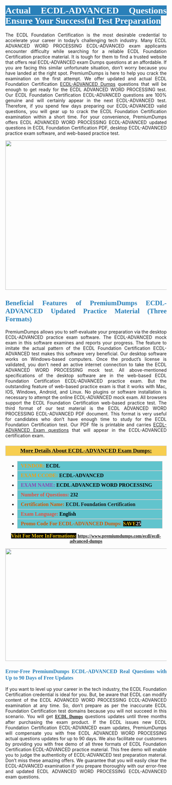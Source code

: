 <h1 style="text-align: justify;"><span style="color:#ffffff;"><span style="font-family:Georgia,serif;"><strong><span style="background-color:#2980b9;">Actual ECDL-ADVANCED Questions Ensure Your Successful Test Preparation</span></strong></span></span></h1>

<p style="text-align: justify;">The ECDL Foundation Certification is the most desirable credential to accelerate your career in today’s challenging tech industry. Many ECDL ADVANCED WORD PROCESSING ECDL-ADVANCED exam applicants encounter difficulty while searching for a reliable ECDL Foundation Certification practice material. It is tough for them to find a trusted website that offers real ECDL-ADVANCED exam Dumps questions at an affordable. If you are facing this similar unfortunate situation, don’t worry because you have landed at the right spot. PremiumDumps is here to help you crack the examination on the first attempt. We offer updated and actual ECDL Foundation Certification <a href="https://www.premiumdumps.com/ecdl/ecdl-advanced-dumps">ECDL-ADVANCED Dumps</a> questions that will be enough to get ready for the ECDL ADVANCED WORD PROCESSING test. Our ECDL Foundation Certification ECDL-ADVANCED questions are 100% genuine and will certainly appear in the next ECDL-ADVANCED test. Therefore, if you spend few days preparing our ECDL-ADVANCED valid questions, you will gear up to crack the ECDL Foundation Certification examination within a short time. For your convenience, PremiumDumps offers ECDL ADVANCED WORD PROCESSING ECDL-ADVANCED updated questions in ECDL Foundation Certification PDF, desktop ECDL-ADVANCED practice exam software, and web-based practice test.</p>

<p style="text-align: center;"><a href="https://www.premiumdumps.com/ecdl/ecdl-advanced-dumps"><img alt="" src="https://i.imgur.com/KJGzbJ2.jpeg" style="width: 700px; height: 465px;" /></a></p>

<h2 style="text-align: justify;"><span style="color:#2980b9;"><span style="font-family:Georgia,serif;"><strong>Beneficial Features of PremiumDumps ECDL-ADVANCED Updated Practice Material (Three Formats)</strong></span></span></h2>

<p style="text-align: justify;">PremiumDumps allows you to self-evaluate your preparation via the desktop ECDL-ADVANCED practice exam software. The ECDL-ADVANCED mock exam in this software examines and reports your progress. The feature to imitate the actual pattern of the ECDL Foundation Certification ECDL-ADVANCED test makes this software very beneficial. Our desktop software works on Windows-based computers. Once the product’s license is validated, you don’t need an active internet connection to take the ECDL ADVANCED WORD PROCESSING mock test. All above-mentioned specifications of the desktop software are in the web-based ECDL Foundation Certification ECDL-ADVANCED practice exam. But the outstanding feature of web-based practice exam is that it works with Mac, IOS, Windows, Android, and Linux. No plugins or software installation is necessary to attempt the online ECDL-ADVANCED mock exam. All browsers support the ECDL Foundation Certification web-based practice test. The third format of our test material is the ECDL ADVANCED WORD PROCESSING ECDL-ADVANCED PDF document. This format is very useful for candidates who don’t have enough time to study for the ECDL Foundation Certification test. Our PDF file is printable and carries <a href="https://www.premiumdumps.com/ecdl/ecdl-advanced-dumps">ECDL-ADVANCED Exam questions</a> that will appear in the ECDL-ADVANCED certification exam.</p>

<h3 style="background: #f7ce50; border: 1px solid rgb(204, 204, 204); padding: 5px 10px; text-align: center;"><span style="font-family:Georgia,serif;"><u><u><span style="color:#000000;"><span style="font-size:11pt"><span style="line-height:normal"><b><span style="font-size:13.0pt"><span cambria="">More Details About ECDL-ADVANCED Exam Dumps:</span></span></b></span></span></span></u></u></span></h3>

<ul>
	<li style="margin:0cm 10pt">
	<div style="background:#61c4cd; border: 1px solid rgb(204, 204, 204); padding: 5px 10px; text-align: justify;"><span style="font-family:Georgia,serif;"><span style="font-size:11pt"><span style="line-height:normal"><b><span style="font-size:12.0pt"><span new="" roman="" times=""><span style="color:#f39c12;">VENDOR:</span> <span style="color:#000000;">ECDL</span></span></span></b></span></span></span></div>
	</li>
	<li style="margin:0cm 10pt">
	<div style="background: #61c4cd; border: 1px solid rgb(204, 204, 204); padding: 5px 10px; text-align: justify;"><span style="font-family:Georgia,serif;"><span style="font-size:11pt"><span style="line-height:normal"><b><span style="font-size:12.0pt"><span new="" roman="" times=""><span style="color:#f39c12;">EXAM CCODE:</span> <span style="color:#000000;">ECDL-ADVANCED</span></span></span></b></span></span></span></div>
	</li>
	<li style="margin:0cm 10pt">
	<div style="background: #61c4cd; border: 1px solid rgb(204, 204, 204); padding: 5px 10px; text-align: justify;"><span style="font-family:Georgia,serif;"><span style="font-size:11pt"><span style="line-height:normal"><b><span style="font-size:12.0pt"><span new="" roman="" times=""><span style="color:#8e44ad;">EXAM NAME:</span> <span style="color:#000000;">ECDL ADVANCED WORD PROCESSING</span></span></span></b></span></span></span></div>
	</li>
	<li style="margin:0cm 10pt">
	<div style="background: #61c4cd; border: 1px solid rgb(204, 204, 204); padding: 5px 10px;"><span style="font-family:Georgia,serif;"><span style="font-size:11pt"><span style="line-height:normal"><b><span style="font-size:12.0pt"><span new="" roman="" times=""><span style="color:#e74c3c;">Number of Questions:</span><span style="color:#000000;"><span style="color:#f1c40f;"> </span>232</span></span></span></b></span></span></span></div>
	</li>
	<li style="margin:0cm 10pt">
	<div style="background: #61c4cd; border: 1px solid rgb(204, 204, 204); padding: 5px 10px; text-align: justify;"><span style="font-family:Georgia,serif;"><span style="font-size:11pt"><span style="line-height:normal"><b><span style="font-size:12.0pt"><span new="" roman="" times=""><span style="color:#d35400;">Certification Name:</span> ECDL Foundation Certification</span></span></b></span></span></span></div>
	</li>
	<li style="margin:0cm 10pt">
	<div style="background: #61c4cd; border: 1px solid rgb(204, 204, 204); padding: 5px 10px; text-align: justify;"><span style="font-family:Georgia,serif;"><span style="font-size:11pt"><span style="line-height:normal"><b><span style="font-size:12.0pt"><span new="" roman="" times=""><span style="color:#e74c3c;">Exam Language:</span> <span style="color:#000000;">English</span></span></span></b></span></span></span></div>
	</li>
	<li style="margin:0cm 10pt">
	<div style="background: #61c4cd; border: 1px solid rgb(204, 204, 204); padding: 5px 10px;"><span style="font-family:Georgia,serif;"><span style="font-size:11pt"><span style="line-height:normal"><b><span style="font-size:12.0pt"><span new="" roman="" times=""><span style="color:#d35400;">Promo Code For ECDL-ADVANCED Dumps:</span><span style="color:#f1c40f;"> <span style="background-color:#000000;">SAVE</span></span><span style="color:#ffffff;"><span style="background-color:#000000;">25</span></span></span></span></b></span></span></span></div>
	</li>
</ul>

<p style="text-align: center;"><span style="font-family:Georgia,serif;"><strong><span style="font-size:16px;"><span style="color:#f1c40f;"><span style="background-color:#000000;">Visit For More InFormations:</span></span></span> <a href="https://www.premiumdumps.com/ecdl/ecdl-advanced-dumps">https://www.premiumdumps.com/ecdl/ecdl-advanced-dumps</a></strong></span></p>

<p style="text-align: center;"><strong><strong><a href="https://www.premiumdumps.com/ecdl/ecdl-advanced-dumps"><img alt="" src="https://i.imgur.com/F18GQwv.jpeg" style="width: 700px; height: 350px;" /></a></strong></strong></p>

<h3 style="text-align: justify;"><span style="color:#2980b9;"><span style="font-family:Georgia,serif;"><strong><strong><strong>Error-Free PremiumDumps ECDL-ADVANCED Real Questions with Up to 90 Days of Free Updates</strong></strong></strong></span></span></h3>

<p style="text-align: justify;">If you want to level up your career in the tech industry, the ECDL Foundation Certification credential is ideal for you. But, be aware that ECDL can modify content of the ECDL ADVANCED WORD PROCESSING ECDL-ADVANCED examination at any time. So, don’t prepare as per the inaccurate ECDL Foundation Certification test domains because you will not succeed in this scenario. You will get <span style="font-family:Georgia,serif;"><strong><a href="https://www.premiumdumps.com/ecdl-exam-dumps">ECDL Dumps</a></strong></span> questions updates until three months after purchasing the exam product. If the ECDL issues new ECDL Foundation Certification ECDL-ADVANCED exam updates, PremiumDumps will compensate you with free ECDL ADVANCED WORD PROCESSING actual questions updates for up to 90 days. We also facilitate our customers by providing you with free demo of all three formats of ECDL Foundation Certification ECDL-ADVANCED practice material. This free demo will enable you to judge the authenticity of ECDL-ADVANCED test preparation material. Don’t miss these amazing offers. We guarantee that you will easily clear the ECDL-ADVANCED examination if you prepare thoroughly with our error-free and updated ECDL ADVANCED WORD PROCESSING ECDL-ADVANCED exam questions.</p>
